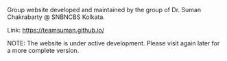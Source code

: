 Group website developed and maintained by the group of Dr. Suman Chakrabarty @ SNBNCBS Kolkata.

Link: https://teamsuman.github.io/

NOTE: The website is under active development. Please visit again later for a more complete version.


